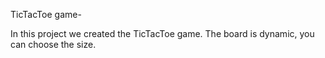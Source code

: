 TicTacToe game-

In this project we created the TicTacToe game. The board is dynamic, you can choose the size.
